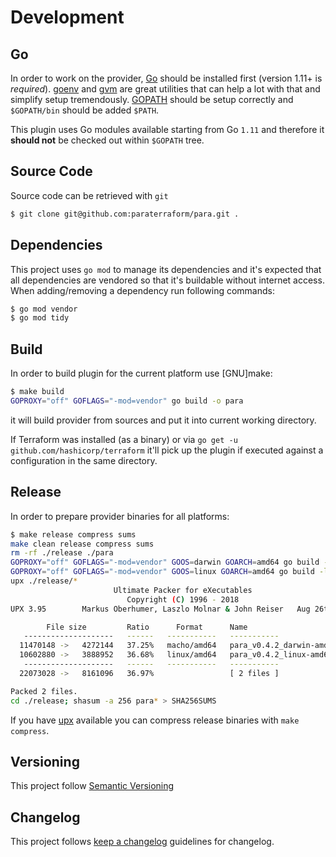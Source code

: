 # Development

## Go

In order to work on the provider, [Go](http://www.golang.org) should be installed first (version 1.11+ is *required*).
[goenv](https://github.com/syndbg/goenv) and [gvm](https://github.com/moovweb/gvm) are great utilities that can help a
lot with that and simplify setup tremendously. 
[GOPATH](http://golang.org/doc/code.html#GOPATH) should be setup correctly and `$GOPATH/bin` should be
added `$PATH`.

This plugin uses Go modules available starting from Go `1.11` and therefore it **should not** be checked out within `$GOPATH` tree.

## Source Code

Source code can be retrieved with `git`
```bash
$ git clone git@github.com:paraterraform/para.git .
```

## Dependencies

This project uses `go mod` to manage its dependencies and it's expected that all dependencies are vendored so that
it's buildable without internet access. When adding/removing a dependency run following commands:
```bash
$ go mod vendor
$ go mod tidy
```

## Build
In order to build plugin for the current platform use [GNU]make:
```bash
$ make build
GOPROXY="off" GOFLAGS="-mod=vendor" go build -o para

```

it will build provider from sources and put it into current working directory.

If Terraform was installed (as a binary) or via `go get -u github.com/hashicorp/terraform` it'll pick up the plugin if 
executed against a configuration in the same directory.

## Release

In order to prepare provider binaries for all platforms:
```bash
$ make release compress sums
make clean release compress sums
rm -rf ./release ./para
GOPROXY="off" GOFLAGS="-mod=vendor" GOOS=darwin GOARCH=amd64 go build -ldflags="-s -w" -o './release/para_v0.4.2_darwin-amd64'
GOPROXY="off" GOFLAGS="-mod=vendor" GOOS=linux GOARCH=amd64 go build -ldflags="-s -w" -o './release/para_v0.4.2_linux-amd64'
upx ./release/*
                       Ultimate Packer for eXecutables
                          Copyright (C) 1996 - 2018
UPX 3.95        Markus Oberhumer, Laszlo Molnar & John Reiser   Aug 26th 2018

        File size         Ratio      Format      Name
   --------------------   ------   -----------   -----------
  11470148 ->   4272144   37.25%   macho/amd64   para_v0.4.2_darwin-amd64
  10602880 ->   3888952   36.68%   linux/amd64   para_v0.4.2_linux-amd64
   --------------------   ------   -----------   -----------
  22073028 ->   8161096   36.97%                 [ 2 files ]

Packed 2 files.
cd ./release; shasum -a 256 para* > SHA256SUMS
```

If you have [upx](https://upx.github.io) available you can compress release binaries with `make compress`.

## Versioning

This project follow [Semantic Versioning](https://semver.org/)

## Changelog

This project follows [keep a changelog](https://keepachangelog.com/en/1.0.0/) guidelines for changelog.

